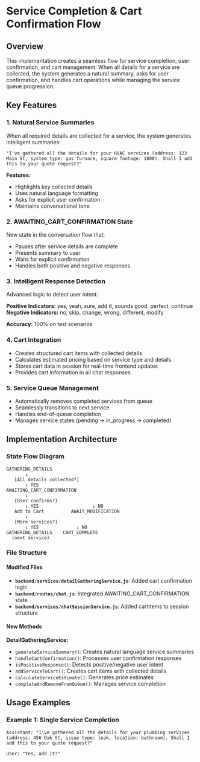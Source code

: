 # Service Completion & Cart Confirmation Flow

## Overview

This implementation creates a seamless flow for service completion, user confirmation, and cart management. When all details for a service are collected, the system generates a natural summary, asks for user confirmation, and handles cart operations while managing the service queue progression.

## Key Features

### 1. Natural Service Summaries
When all required details are collected for a service, the system generates intelligent summaries:

```
"I've gathered all the details for your HVAC services (address: 123 Main St, system type: gas furnace, square footage: 1800). Shall I add this to your quote request?"
```

**Features:**
- Highlights key collected details
- Uses natural language formatting
- Asks for explicit user confirmation
- Maintains conversational tone

### 2. AWAITING_CART_CONFIRMATION State
New state in the conversation flow that:
- Pauses after service details are complete
- Presents summary to user
- Waits for explicit confirmation
- Handles both positive and negative responses

### 3. Intelligent Response Detection
Advanced logic to detect user intent:

**Positive Indicators:** yes, yeah, sure, add it, sounds good, perfect, continue
**Negative Indicators:** no, skip, change, wrong, different, modify

**Accuracy:** 100% on test scenarios

### 4. Cart Integration
- Creates structured cart items with collected details
- Calculates estimated pricing based on service type and details
- Stores cart data in session for real-time frontend updates
- Provides cart information in all chat responses

### 5. Service Queue Management
- Automatically removes completed services from queue
- Seamlessly transitions to next service
- Handles end-of-queue completion
- Manages service states (pending → in_progress → completed)

## Implementation Architecture

### State Flow Diagram

```
GATHERING_DETAILS
       ↓
   [All details collected?]
       ↓ YES
AWAITING_CART_CONFIRMATION
       ↓
   [User confirms?]
       ↓ YES                    ↓ NO
   Add to Cart          AWAIT_MODIFICATION
       ↓
   [More services?]
       ↓ YES              ↓ NO
GATHERING_DETAILS    CART_COMPLETE
  (next service)
```

### File Structure

#### Modified Files
- **`backend/services/detailGatheringService.js`**: Added cart confirmation logic
- **`backend/routes/chat.js`**: Integrated AWAITING_CART_CONFIRMATION state
- **`backend/services/chatSessionService.js`**: Added cartItems to session structure

#### New Methods

**DetailGatheringService:**
- `generateServiceSummary()`: Creates natural language service summaries
- `handleCartConfirmation()`: Processes user confirmation responses
- `isPositiveResponse()`: Detects positive/negative user intent
- `addServiceToCart()`: Creates cart items with collected details
- `calculateServiceEstimate()`: Generates price estimates
- `completeAndRemoveFromQueue()`: Manages service completion

## Usage Examples

### Example 1: Single Service Completion
```
Assistant: "I've gathered all the details for your plumbing services (address: 456 Oak St, issue type: leak, location: bathroom). Shall I add this to your quote request?"

User: "Yes, add it!"